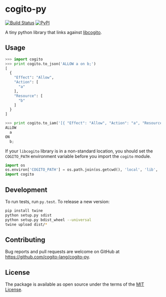 # cogito-py

[![Build Status](https://github.com/cogito-lang/cogito-py/workflows/Main/badge.svg)](https://github.com/cogito-lang/cogito-py/actions)
[![PyPI](https://img.shields.io/pypi/v/cogito.svg)](https://pypi.python.org/pypi/cogito)

A tiny python library that links against [libcogito](https://github.com/cogito-lang/libcogito).

## Usage

```python
>>> import cogito
>>> print cogito.to_json('ALLOW a on b;')
[
  {
    "Effect": "Allow",
    "Action": [
      "a"
    ],
    "Resource": [
      "b"
    ]
  }
]

>>> print cogito.to_iam('[{ "Effect": "Allow", "Action": "a", "Resource": "b" }]')
ALLOW
  a
ON
  b;
```

If your `libcogito` library is in a non-standard location, you should set the `COGITO_PATH` environment variable before you import the `cogito` module.

```python
import os
os.environ['COGITO_PATH'] = os.path.join(os.getcwd(), 'local', 'lib', 'libcogito.so')
import cogito
```

## Development

To run tests, run `py.test`. To release a new version:

```sh
pip install twine
python setup.py sdist
python setup.py bdist_wheel --universal
twine upload dist/*
```

## Contributing

Bug reports and pull requests are welcome on GitHub at https://github.com/cogito-lang/cogito-py.

## License

The package is available as open source under the terms of the [MIT License](http://opensource.org/licenses/MIT).
